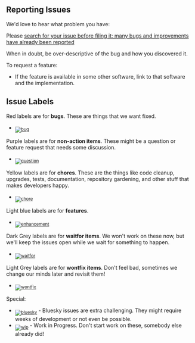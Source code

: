 ## Reporting Issues

We'd love to hear what problem you have:

Please [search for your issue before filing it: many bugs and improvements have already been reported](https://github.com/search?l=&q=repo%3Aopenstreetmap%2FiD&type=Issues)


When in doubt, be over-descriptive of the bug and how you discovered it.

To request a feature:

* If the feature is available in some other software, link to that software and the implementation.


## Issue Labels


Red labels are for **bugs**. These are things that we want fixed.

* <sub>[![bug][bug]][bug_link]
</sub>

[bug]: http://labl.es/svg?text=bug&bgcolor=d93f0b

[bug_link]: https://github.com/GlideServers/Glideservers-website/labels/bug

Purple labels are for **non-action items**. These might be a question or feature request
that needs some discussion.

* <sub>[![question][question]][question_link]</sub>

[question]: http://labl.es/svg?text=question&bgcolor=cc33cc

[question_link]: https://github.com/GlideServers/Glideservers-website/labels/question

Yellow labels are for **chores**. These are the things like code cleanup, upgrades, tests,
documentation, repository gardening, and other stuff that makes developers happy.

* <sub>[![chore][chore]][chore_link]

[chore]: http://labl.es/svg?text=chore&bgcolor=fef2c0

[chore_link]: https://github.com/GlideServers/Glideservers-website/labels/chore

Light blue labels are for **features**. 

* <sub>[![enhancement][enhancement]][enhancement_link]</sub>

[enhancement]: http://labl.es/svg?text=core&bgcolor=84b6eb

[enhancement_link]: https://github.com/GlideServers/Glideservers-website/labels/enhancement

Dark Grey labels are for **waitfor items**. We won't work on these now, but we'll keep the issues
open while we wait for something to happen.

* <sub>[![waitfor][waitfor]][waitfor_link]</sub>

[waitfor]: http://labl.es/svg?text=waitfor&bgcolor=444

[waitfor_link]: https://github.com/GlideServers/Glideservers-website/labels/waitfor

Light Grey labels are for **wontfix items**. Don't feel bad, sometimes we change our minds later and revisit them!

* <sub>[![wontfix][wontfix]][wontfix_link]</sub>

[wontfix]: http://labl.es/svg?text=wontfix&bgcolor=eee

[wontfix_link]: https://github.com/GlideServers/Glideservers-website/labels/wontfix

Special:

* <sub>[![bluesky][bluesky]][bluesky_link]</sub> -
Bluesky issues are extra challenging. They might require weeks of development or not even be possible.
* <sub>[![wip][wip]][wip_link]</sub> -
Work in Progress.  Don't start work on these, somebody else already did!

[bluesky]: http://labl.es/svg?text=bluesky&bgcolor=1d76db
[wip]: http://labl.es/svg?text=wip&bgcolor=fbca04

[bluesky_link]: https://github.com/GlideServers/Glideservers-website/labels/bluesky
[wip_link]: https://github.com/GlideServers/Glideservers-website/labels/wip
